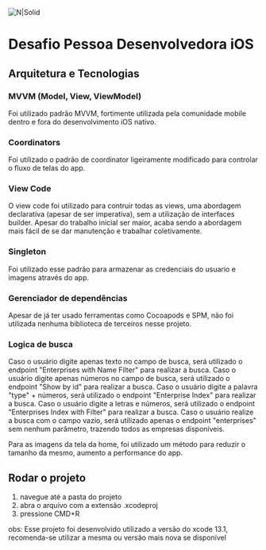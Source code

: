 ![N|Solid](logo_ioasys.png)

# Desafio Pessoa Desenvolvedora iOS

## Arquitetura e Tecnologias

### MVVM (Model, View, ViewModel)
Foi utilizado padrão MVVM, fortimente utilizada pela comunidade mobile dentro e fora do desenvolvimento iOS nativo.

### Coordinators
Foi utilizado o padrão de coordinator ligeiramente modificado para controlar o fluxo de telas do app.

### View Code
O view code foi utilizado para contruir todas as views, uma abordagem declarativa (apesar de ser imperativa), sem a utilização de interfaces builder.
Apesar do trabalho inicial ser maior, acaba sendo a abordagem mais fácil de se dar manutenção e trabalhar coletivamente.

### Singleton
Foi utilizado esse padrão para armazenar as credenciais do usuario e imagens através do app.

### Gerenciador de dependências
Apesar de já ter usado ferramentas como Cocoapods e SPM, não foi utilizada nenhuma biblioteca de terceiros nesse projeto.

### Logica de busca
Caso o usuário digite apenas texto no campo de busca, será utilizado o endpoint "Enterprises with Name Filter" para realizar a busca.
Caso o usuário digite apenas números no campo de busca, será utilizado o endpoint "Show by id" para realizar a busca.
Caso o usuário digite a palavra "type" + números, será utilizado o endpoint "Enterprise Index" para realizar a busca.
Caso o usuário digite a letras e números, será utilizado o endpoint "Enterprises Index with Filter" para realizar a busca.
Caso o usuário realize a busca com o campo vazio, será utilizado apenas o endpoint "enterprises" sem nenhum parâmetro, trazendo todos as empresas disponíveis.

Para as imagens da tela da home, foi utilizado um método para reduzir o tamanho da mesmo, aumento a performance do app.

## Rodar o projeto

1. navegue até a pasta do projeto
3. abra o arquivo com a extensão .xcodeproj 
4. pressione CMD+R

obs: Esse projeto foi desenvolvido utilizado a versão do xcode 13.1, recomenda-se utilizar a mesma ou versão mais nova se disponível